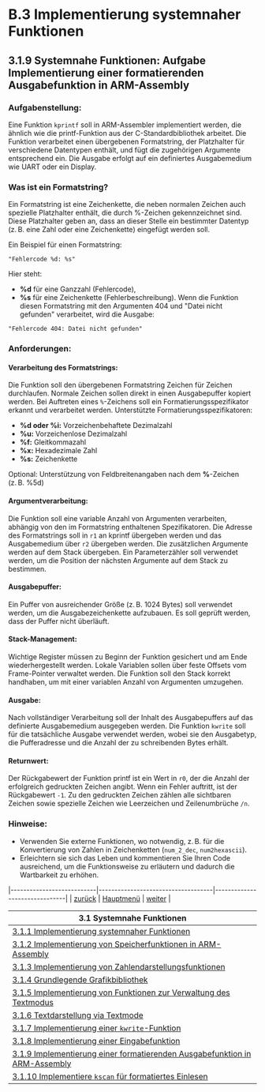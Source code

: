 # B.3 Implementierung systemnaher Funktionen
## 3.1.9 Systemnahe Funktionen: Aufgabe Implementierung einer formatierenden Ausgabefunktion in ARM-Assembly

### Aufgabenstellung:

Eine Funktion `kprintf` soll in ARM-Assembler implementiert werden, die ähnlich wie die printf-Funktion aus der C-Standardbibliothek arbeitet. Die Funktion verarbeitet einen übergebenen Formatstring, der Platzhalter für verschiedene Datentypen enthält, und fügt die zugehörigen Argumente entsprechend ein. Die Ausgabe erfolgt auf ein definiertes Ausgabemedium wie UART oder ein Display.

### Was ist ein Formatstring?
Ein Formatstring ist eine Zeichenkette, die neben normalen Zeichen auch spezielle Platzhalter enthält, die durch %-Zeichen gekennzeichnet sind. Diese Platzhalter geben an, dass an dieser Stelle ein bestimmter Datentyp (z. B. eine Zahl oder eine Zeichenkette) eingefügt werden soll.

Ein Beispiel für einen Formatstring:
```
"Fehlercode %d: %s"
```
Hier steht:
- **%d** für eine Ganzzahl (Fehlercode),
- **%s** für eine Zeichenkette (Fehlerbeschreibung).
Wenn die Funktion diesen Formatstring mit den Argumenten 404 und "Datei nicht gefunden" verarbeitet, wird die Ausgabe:
```
"Fehlercode 404: Datei nicht gefunden"
```

### Anforderungen:

#### Verarbeitung des Formatstrings:

Die Funktion soll den übergebenen Formatstring Zeichen für Zeichen durchlaufen.
Normale Zeichen sollen direkt in einen Ausgabepuffer kopiert werden.
Bei Auftreten eines `%`-Zeichens soll ein Formatierungsspezifikator erkannt und verarbeitet werden.
Unterstützte Formatierungsspezifikatoren:

- **%d oder %i:** Vorzeichenbehaftete Dezimalzahl
- **%u:** Vorzeichenlose Dezimalzahl
- **%f:** Gleitkommazahl
- **%x:** Hexadezimale Zahl
- **%s:** Zeichenkette


Optional: Unterstützung von Feldbreitenangaben nach dem **%**-Zeichen (z. B. %5d) 

#### Argumentverarbeitung:

Die Funktion soll eine variable Anzahl von Argumenten verarbeiten, abhängig von den im Formatstring enthaltenen Spezifikatoren.
Die Adresse des Formatstrings soll in `r1` an kprintf übergeben werden und das Ausgabemedium über `r2` übergeben werden. 
Die zusätzlichen Argumente werden auf dem Stack übergeben.
Ein Parameterzähler soll verwendet werden, um die Position der nächsten Argumente auf dem Stack zu bestimmen.

#### Ausgabepuffer:

Ein Puffer von ausreichender Größe (z. B. 1024 Bytes) soll verwendet werden, um die Ausgabezeichenkette aufzubauen.
Es soll geprüft werden, dass der Puffer nicht überläuft.

#### Stack-Management:

Wichtige Register müssen zu Beginn der Funktion gesichert und am Ende wiederhergestellt werden.
Lokale Variablen sollen über feste Offsets vom Frame-Pointer verwaltet werden.
Die Funktion soll den Stack korrekt handhaben, um mit einer variablen Anzahl von Argumenten umzugehen.

#### Ausgabe:

Nach vollständiger Verarbeitung soll der Inhalt des Ausgabepuffers auf das definierte Ausgabemedium ausgegeben werden.
Die Funktion `kwrite` soll für die tatsächliche Ausgabe verwendet werden, wobei sie den Ausgabetyp, die Pufferadresse und die Anzahl der zu schreibenden Bytes erhält.

#### Returnwert:

Der Rückgabewert der Funktion printf ist ein Wert in `r0`, der die Anzahl der erfolgreich gedruckten Zeichen angibt. Wenn ein Fehler auftritt, ist der Rückgabewert `-1`.
Zu den gedruckten Zeichen zählen alle sichtbaren Zeichen sowie spezielle Zeichen wie Leerzeichen und Zeilenumbrüche `/n`.

### Hinweise:

- Verwenden Sie externe Funktionen, wo notwendig, z. B. für die Konvertierung von Zahlen in Zeichenketten (`num_2_dec`, `num2hexascii`).
- Erleichtern sie sich das Leben und kommentieren Sie Ihren Code ausreichend, um die Funktionsweise zu erläutern und dadurch die Wartbarkeit zu erhöhen.


|---------------------------|------------------------------------|-------------------------------|
|   [zurück](kread_lsg.md)  |   [Hauptmenü](../ueberblick.md)    |   [weiter](kprintf_lsg.md)    |


|**3.1 Systemnahe Funktionen**                                                                  |
|-----------------------------------------------------------------------------------------------|
| [3.1.1 Implementierung systemnaher Funktionen](sysfunkintro.md)                               |
| [3.1.2 Implementierung von Speicherfunktionen in ARM-Assembly](memue.md)                      |
| [3.1.3 Implementierung von Zahlendarstellungsfunktionen](format_ue.md)                        |
| [3.1.4 Grundlegende Grafikbibliothek](canvas_ue.md)                                           |
| [3.1.5 Implementierung von Funktionen zur Verwaltung des Textmodus](textmode_ue.md)           |
| [3.1.6 Textdarstellung via Textmode](text_ue.md)                                              |
| [3.1.7 Implementierung einer `kwrite`-Funktion](kwrite_ue.md)                                 |
| [3.1.8 Implementierung einer Eingabefunktion](kread_ue.md)                                    |
| [3.1.9 Implementierung einer formatierenden Ausgabefunktion in ARM-Assembly](kprintf_ue.md)   |
| [3.1.10 Implementiere `kscan` für formatiertes Einlesen](kscan_ue.md)                         |